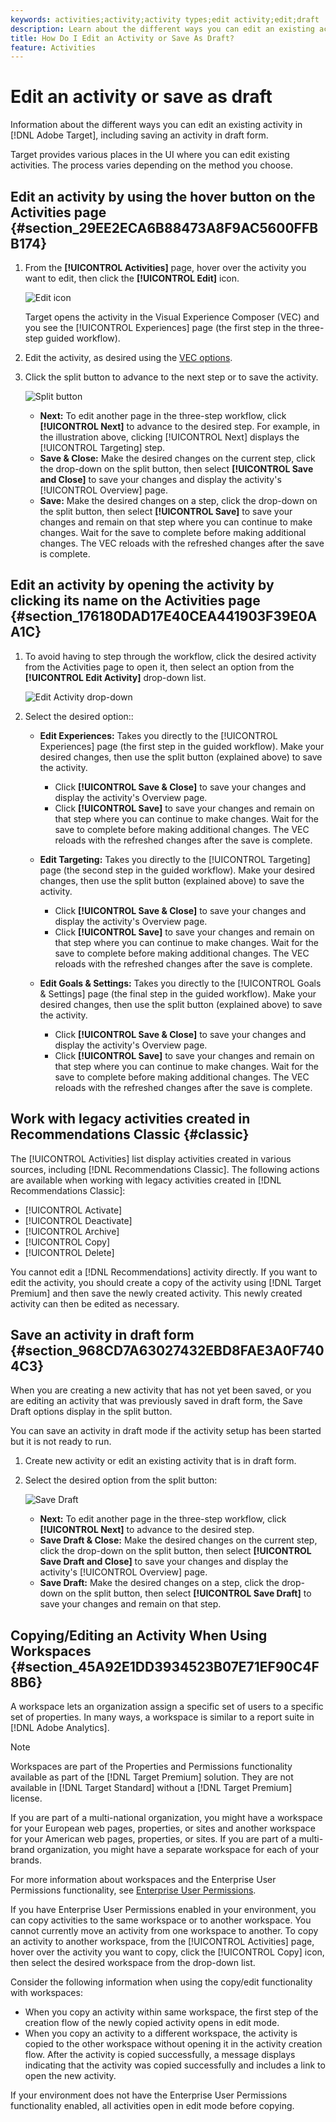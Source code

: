 ```yaml
---
keywords: activities;activity;activity types;edit activity;edit;draft
description: Learn about the different ways you can edit an existing activity in Adobe Target, including saving an activity in draft form.
title: How Do I Edit an Activity or Save As Draft?
feature: Activities
---
```


# Edit an activity or save as draft

Information about the different ways you can edit an existing activity in [!DNL Adobe Target], including saving an activity in draft form.

Target provides various places in the UI where you can edit existing activities. The process varies depending on the method you choose.

## Edit an activity by using the hover button on the Activities page {#section_29EE2ECA6B88473A8F9AC5600FFBB174}

1. From the **[!UICONTROL Activities]** page, hover over the activity you want to edit, then click the **[!UICONTROL Edit]** icon.

   ![Edit icon](/help/c-activities/assets/hover_edit.png)

   Target opens the activity in the Visual Experience Composer (VEC) and you see the [!UICONTROL Experiences] page (the first step in the three-step guided workflow).

1. Edit the activity, as desired using the [VEC options](/help/c-experiences/c-visual-experience-composer/viztarget-options.md).

1. Click the split button to advance to the next step or to save the activity.

   ![Split button](/help/c-activities/assets/edit_split_button_2.png)

    * **Next:** To edit another page in the three-step workflow, click **[!UICONTROL Next]** to advance to the desired step. For example, in the illustration above, clicking [!UICONTROL Next] displays the [!UICONTROL Targeting] step. 
    * **Save & Close:** Make the desired changes on the current step, click the drop-down on the split button, then select **[!UICONTROL Save and Close]** to save your changes and display the activity's [!UICONTROL Overview] page. 
    * **Save:** Make the desired changes on a step, click the drop-down on the split button, then select **[!UICONTROL Save]** to save your changes and remain on that step where you can continue to make changes. Wait for the save to complete before making additional changes. The VEC reloads with the refreshed changes after the save is complete.

## Edit an activity by opening the activity by clicking its name on the Activities page {#section_176180DAD17E40CEA441903F39E0AA1C}

1. To avoid having to step through the workflow, click the desired activity from the Activities page to open it, then select an option from the **[!UICONTROL Edit Activity]** drop-down list.

   ![Edit Activity drop-down](/help/c-activities/assets/edit_activity.png)

1. Select the desired option::

    * **Edit Experiences:** Takes you directly to the [!UICONTROL Experiences] page (the first step in the guided workflow). Make your desired changes, then use the split button (explained above) to save the activity.

        * Click **[!UICONTROL Save & Close]** to save your changes and display the activity's Overview page. 
        * Click **[!UICONTROL Save]** to save your changes and remain on that step where you can continue to make changes. Wait for the save to complete before making additional changes. The VEC reloads with the refreshed changes after the save is complete.

    * **Edit Targeting:** Takes you directly to the [!UICONTROL Targeting] page (the second step in the guided workflow). Make your desired changes, then use the split button (explained above) to save the activity.

        * Click **[!UICONTROL Save & Close]** to save your changes and display the activity's Overview page. 
        * Click **[!UICONTROL Save]** to save your changes and remain on that step where you can continue to make changes. Wait for the save to complete before making additional changes. The VEC reloads with the refreshed changes after the save is complete.

    * **Edit Goals & Settings:** Takes you directly to the [!UICONTROL Goals & Settings] page (the final step in the guided workflow). Make your desired changes, then use the split button (explained above) to save the activity.

        * Click **[!UICONTROL Save & Close]** to save your changes and display the activity's Overview page. 
        * Click **[!UICONTROL Save]** to save your changes and remain on that step where you can continue to make changes. Wait for the save to complete before making additional changes. The VEC reloads with the refreshed changes after the save is complete.

## Work with legacy activities created in Recommendations Classic {#classic}

The [!UICONTROL Activities] list display activities created in various sources, including [!DNL Recommendations Classic]. The following actions are available when working with legacy activities created in [!DNL Recommendations Classic]:

* [!UICONTROL Activate]
* [!UICONTROL Deactivate]
* [!UICONTROL Archive]
* [!UICONTROL Copy]
* [!UICONTROL Delete]

You cannot edit a [!DNL Recommendations] activity directly. If you want to edit the activity, you should create a copy of the activity using [!DNL Target Premium] and then save the newly created activity. This newly created activity can then be edited as necessary.

## Save an activity in draft form {#section_968CD7A63027432EBD8FAE3A0F7404C3}

When you are creating a new activity that has not yet been saved, or you are editing an activity that was previously saved in draft form, the Save Draft options display in the split button.

You can save an activity in draft mode if the activity setup has been started but it is not ready to run.

1. Create new activity or edit an existing activity that is in draft form. 
1. Select the desired option from the split button:

    ![Save Draft](/help/c-activities/assets/save_draft.png)

    * **Next:** To edit another page in the three-step workflow, click **[!UICONTROL Next]** to advance to the desired step. 
    * **Save Draft & Close:** Make the desired changes on the current step, click the drop-down on the split button, then select **[!UICONTROL Save Draft and Close]** to save your changes and display the activity's [!UICONTROL Overview] page. 
    * **Save Draft:** Make the desired changes on a step, click the drop-down on the split button, then select **[!UICONTROL Save Draft]** to save your changes and remain on that step.

## Copying/Editing an Activity When Using Workspaces {#section_45A92E1DD3934523B07E71EF90C4F8B6}

A workspace lets an organization assign a specific set of users to a specific set of properties. In many ways, a workspace is similar to a report suite in [!DNL Adobe Analytics].

>[!NOTE]
>
>Workspaces are part of the Properties and Permissions functionality available as part of the [!DNL Target Premium] solution. They are not available in [!DNL Target Standard] without a [!DNL Target Premium] license.

If you are part of a multi-national organization, you might have a workspace for your European web pages, properties, or sites and another workspace for your American web pages, properties, or sites. If you are part of a multi-brand organization, you might have a separate workspace for each of your brands.

For more information about workspaces and the Enterprise User Permissions functionality, see [Enterprise User Permissions](/help/administrating-target/c-user-management/property-channel/property-channel.md#concept_E396B16FA2024ADBA27BC056138F9838).

If you have Enterprise User Permissions enabled in your environment, you can copy activities to the same workspace or to another workspace. You cannot currently move an activity from one workspace to another. To copy an activity to another workspace, from the [!UICONTROL Activities] page, hover over the activity you want to copy, click the [!UICONTROL Copy] icon, then select the desired workspace from the drop-down list.

Consider the following information when using the copy/edit functionality with workspaces:

* When you copy an activity within same workspace, the first step of the creation flow of the newly copied activity opens in edit mode. 
* When you copy an activity to a different workspace, the activity is copied to the other workspace without opening it in the activity creation flow. After the activity is copied successfully, a message displays indicating that the activity was copied successfully and includes a link to open the new activity.

If your environment does not have the Enterprise User Permissions functionality enabled, all activities open in edit mode before copying. 

